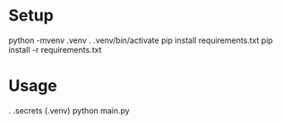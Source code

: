 # Setup

python -mvenv .venv 
. .venv/bin/activate
pip install requirements.txt 
pip install -r requirements.txt 

# Usage
. .secrets
(.venv) python main.py 